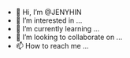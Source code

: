 - 👋 Hi, I’m @JENYHIN
- 👀 I’m interested in ...
- 🌱 I’m currently learning ...
- 💞️ I’m looking to collaborate on ...
- 📫 How to reach me ...

<!---
JENYHIN/JENYHIN is a ✨ special ✨ repository because its `README.md` (this file) appears on your GitHub profile.
You can click the Preview link to take a look at your changes.
--->
